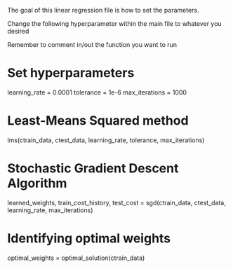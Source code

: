 The goal of this linear regression file is how to set the parameters. 

Change the following hyperparameter within the main file to whatever you desired

Remember to comment in/out the function you want to run

# Set hyperparameters
learning_rate = 0.0001
tolerance = 1e-6
max_iterations = 1000

# Least-Means Squared method
lms(ctrain_data, ctest_data, learning_rate, tolerance, max_iterations)

# Stochastic Gradient Descent Algorithm
learned_weights, train_cost_history, test_cost = sgd(ctrain_data, ctest_data, learning_rate, max_iterations)

# Identifying optimal weights
optimal_weights = optimal_solution(ctrain_data)
